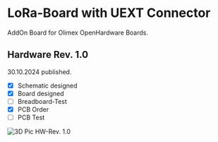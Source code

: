 # LoRa-Board with UEXT Connector

AddOn Board for Olimex OpenHardware Boards. 

## Hardware Rev. 1.0
30.10.2024 published.

 - [X] Schematic designed
 - [X] Board designed
 - [ ] Breadboard-Test
 - [X] PCB Order
 - [ ] PCB Test

![3D Pic HW-Rev. 1.0](https://github.com/dl1lmh/LoRa-Board-for-Olimex-UEXT/blob/main/HARDWARE/V1.0/3d.jpg?raw=true)
